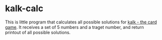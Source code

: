 # kalk-calc
This is little program that calculates all possible solutions for [kalk - the card game](https://www.kickstarter.com/projects/1257761412/kalk-the-card-game).
It receives a set of 5 numbers and a traget number, and return printout of all possible solutions.
